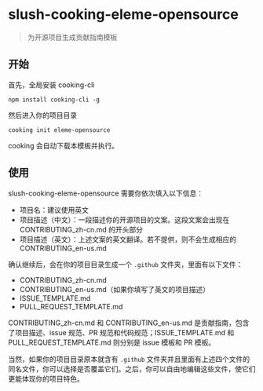 # slush-cooking-eleme-opensource
> 为开源项目生成贡献指南模板

## 开始

首先，全局安装 cooking-cli

```shell
npm install cooking-cli -g
```

然后进入你的项目目录

```shell
cooking init eleme-opensource
```

cooking 会自动下载本模板并执行。

## 使用

slush-cooking-eleme-opensource 需要你依次填入以下信息：

 - 项目名：建议使用英文
 - 项目描述（中文）：一段描述你的开源项目的文案。这段文案会出现在 CONTRIBUTING_zh-cn.md 的开头部分
 - 项目描述（英文）：上述文案的英文翻译。若不提供，则不会生成相应的 CONTRIBUTING_en-us.md
 

确认继续后，会在你的项目目录生成一个 `.github` 文件夹，里面有以下文件：
 
 - CONTRIBUTING_zh-cn.md
 - CONTRIBUTING_en-us.md（如果你填写了英文的项目描述）
 - ISSUE_TEMPLATE.md
 - PULL_REQUEST_TEMPLATE.md
 

CONTRIBUTING_zh-cn.md 和 CONTRIBUTING_en-us.md 是贡献指南，包含了项目描述、issue 规范、PR 规范和代码规范；ISSUE_TEMPLATE.md 和 PULL_REQUEST_TEMPLATE.md 则分别是 issue 模板和 PR 模板。
 
当然，如果你的项目目录原本就含有 `.github` 文件夹并且里面有上述四个文件的同名文件，你可以选择是否覆盖它们。之后，你可以自由地编辑这些文件，使它们更能体现你的项目特色。
